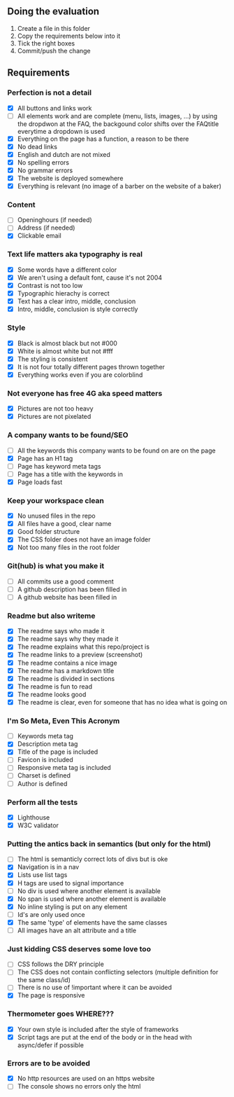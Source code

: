 ## Doing the evaluation
1. Create a file in this folder
2. Copy the requirements below into it
3. Tick the right boxes
4. Commit/push the change

## Requirements

### Perfection is not a detail
- [x] All buttons and links work
- [ ] All elements work and are complete (menu, lists, images, ...)
        by using the dropdwon at the FAQ, the backgound color shifts over the FAQtitle everytime a dropdown is used
- [x] Everything on the page has a function, a reason to be there
- [x] No dead links
- [x] English and dutch are not mixed
- [x] No spelling errors
- [x] No grammar errors
- [x] The website is deployed somewhere
- [x] Everything is relevant (no image of a barber on the website of a baker)

### Content
- [ ] Openinghours (if needed)
- [ ] Address (if needed)
- [x] Clickable email

### Text life matters aka typography is real
- [x] Some words have a different color
- [x] We aren't using a default font, cause it's not 2004
- [x] Contrast is not too low
- [x] Typographic hierachy is correct
- [x] Text has a clear intro, middle, conclusion
- [x] Intro, middle, conclusion is style correctly

### Style
- [x] Black is almost black but not #000
- [x] White is almost white but not #fff
- [x] The styling is consistent
- [x] It is not four totally different pages thrown together
- [x] Everything works even if you are colorblind

### Not everyone has free 4G aka speed matters
- [x] Pictures are not too heavy
- [x] Pictures are not pixelated

### A company wants to be found/SEO	
- [ ] All the keywords this company wants to be found on are on the page 
- [x] Page has an H1 tag
- [ ] Page has keyword meta tags
- [ ] Page has a title with the keywords in
- [x] Page loads fast
 
### Keep your workspace clean
- [x] No unused files in the repo
- [x] All files have a good, clear name
- [x] Good folder structure
- [x] The CSS folder does not have an image folder
- [x] Not too many files in the root folder 

### Git(hub) is what you make it
- [ ] All commits use a good comment
- [ ] A github description has been filled in
- [ ] A github website has been filled in

### Readme but also writeme
- [x] The readme says who made it
- [x] The readme says why they made it
- [x] The readme explains what this repo/project is
- [x] The readme links to a preview (screenshot)
- [x] The readme contains a nice image
- [x] The readme has a markdown title
- [x] The readme is divided in sections
- [x] The readme is fun to read
- [x] The readme looks good
- [x] The readme is clear, even for someone that has no idea what is going on

### I'm So Meta, Even This Acronym
- [ ] Keywords meta tag
- [x] Description meta tag
- [x] Title of the page is included
- [ ] Favicon is included
- [ ] Responsive meta tag is included
- [ ] Charset is defined
- [ ] Author is defined

### Perform all the tests
- [x] Lighthouse
- [x] W3C validator

### Putting the antics back in semantics (but only for the html)
- [ ] The html is semanticly correct
        lots of divs but is oke
- [x] Navigation is in a nav
- [x] Lists use list tags
- [x] H tags are used to signal importance
- [ ] No div is used where another element is available
- [x] No span is used where another element is available
- [x] No inline styling is put on any element
- [ ] Id's are only used once
- [x] The same 'type' of elements have the same classes
- [ ] All images have an alt attribute and a title

### Just kidding CSS deserves some love too
- [ ] CSS follows the DRY principle
- [ ] The CSS does not contain conflicting selectors (multiple definition for the same class/id)
- [ ] There is no use of !important where it can be avoided
- [x] The page is responsive

### Thermometer goes WHERE???
- [x] Your own style is included after the style of frameworks
- [x] Script tags are put at the end of the body or in the head with async/defer if possible

### Errors are to be avoided
- [x] No http resources are used on an https website
- [ ] The console shows no errors
        only the html